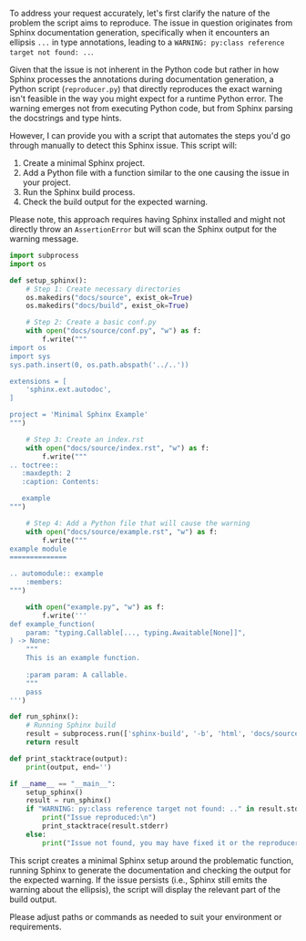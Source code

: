 To address your request accurately, let's first clarify the nature of the problem the script aims to reproduce. The issue in question originates from Sphinx documentation generation, specifically when it encounters an ellipsis `...` in type annotations, leading to a `WARNING: py:class reference target not found: ..`.

Given that the issue is not inherent in the Python code but rather in how Sphinx processes the annotations during documentation generation, a Python script (`reproducer.py`) that directly reproduces the exact warning isn't feasible in the way you might expect for a runtime Python error. The warning emerges not from executing Python code, but from Sphinx parsing the docstrings and type hints.

However, I can provide you with a script that automates the steps you'd go through manually to detect this Sphinx issue. This script will:

1. Create a minimal Sphinx project.
2. Add a Python file with a function similar to the one causing the issue in your project.
3. Run the Sphinx build process.
4. Check the build output for the expected warning.

Please note, this approach requires having Sphinx installed and might not directly throw an `AssertionError` but will scan the Sphinx output for the warning message.

```python
import subprocess
import os

def setup_sphinx():
    # Step 1: Create necessary directories
    os.makedirs("docs/source", exist_ok=True)
    os.makedirs("docs/build", exist_ok=True)

    # Step 2: Create a basic conf.py
    with open("docs/source/conf.py", "w") as f:
        f.write("""
import os
import sys
sys.path.insert(0, os.path.abspath('../..'))

extensions = [
    'sphinx.ext.autodoc',
]

project = 'Minimal Sphinx Example'
""")

    # Step 3: Create an index.rst
    with open("docs/source/index.rst", "w") as f:
        f.write("""
.. toctree::
   :maxdepth: 2
   :caption: Contents:

   example
""")

    # Step 4: Add a Python file that will cause the warning
    with open("docs/source/example.rst", "w") as f:
        f.write("""
example module
==============

.. automodule:: example
    :members:
""")

    with open("example.py", "w") as f:
        f.write('''
def example_function(
    param: "typing.Callable[..., typing.Awaitable[None]]",
) -> None:
    """
    This is an example function.
    
    :param param: A callable.
    """ 
    pass
''')

def run_sphinx():
    # Running Sphinx build
    result = subprocess.run(['sphinx-build', '-b', 'html', 'docs/source', 'docs/build'], capture_output=True, text=True)
    return result

def print_stacktrace(output):
    print(output, end='')

if __name__ == "__main__":
    setup_sphinx()
    result = run_sphinx()
    if "WARNING: py:class reference target not found: .." in result.stderr:
        print("Issue reproduced:\n")
        print_stacktrace(result.stderr)
    else:
        print("Issue not found, you may have fixed it or the reproducer needs adjustment.")
```

This script creates a minimal Sphinx setup around the problematic function, running Sphinx to generate the documentation and checking the output for the expected warning. If the issue persists (i.e., Sphinx still emits the warning about the ellipsis), the script will display the relevant part of the build output.

Please adjust paths or commands as needed to suit your environment or requirements.